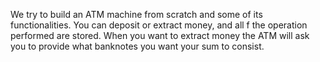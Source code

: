 We try to build an ATM machine from scratch and some of its functionalities.
You can deposit or extract money, and all f the operation performed are stored.
When you want to extract money the ATM will ask you to provide what banknotes you want your sum to consist.
